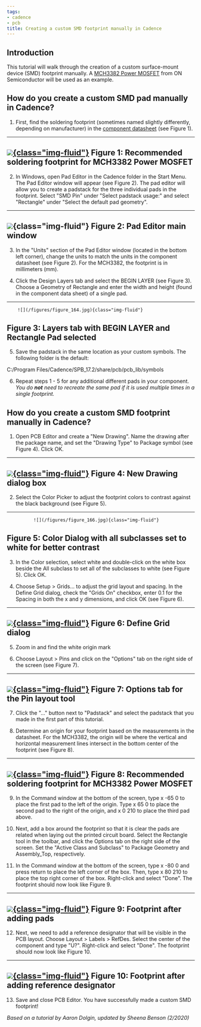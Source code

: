 ```yaml
---
tags:
- cadence
- pcb
title: Creating a custom SMD footprint manually in Cadence
---
```


## Introduction

This tutorial will walk through the creation of a custom surface-mount device (SMD) footprint manually. A [MCH3382 Power MOSFET](http://www.onsemi.com/pub_link/Collateral/MCH3382-D.PDF) from ON Semiconductor will be used as an example.

## How do you create a custom SMD pad manually in Cadence?

1.  First, find the soldering footprint (sometimes named slightly differently, depending on manufacturer) in the [component datasheet](http://www.onsemi.com/pub_link/Collateral/MCH3382-D.PDF) (see Figure 1).

  ------------------------------------------------------------------------------
   [![](/figures/figure_162.png){class="img-fluid"}](/larger/image0130.png)
        Figure 1: Recommended soldering footprint for MCH3382 Power MOSFET
  ------------------------------------------------------------------------------

2.  In Windows, open Pad Editor in the Cadence folder in the Start Menu. The Pad Editor window will appear (see Figure 2). The pad editor will allow you to create a padstack for the three individual pads in the footprint. Select "SMD Pin" under "Select padstack usage:" and select "Rectangle" under "Select the default pad geometry".

  -------------------------------------------------------
   ![](/figures/figure_163.jpg){class="img-fluid"}
             Figure 2: Pad Editor main window
  -------------------------------------------------------

3.  In the "Units" section of the Pad Editor window (located in the bottom left corner), change the units to match the units in the component datasheet (see Figure 2). For the MCH3382, the footprint is in millimeters (mm).

4.  Click the Design Layers tab and select the BEGIN LAYER (see Figure 3). Choose a Geometry of Rectangle and enter the width and height (found in the component data sheet) of a single pad.

  ------------------------------------------------------------------
        ![](/figures/figure_164.jpg){class="img-fluid"}
   Figure 3: Layers tab with BEGIN LAYER and Rectangle Pad selected
  ------------------------------------------------------------------

5.  Save the padstack in the same location as your custom symbols. The following folder is the default:

C:/Program Files/Cadence/SPB_17.2/share/pcb/pcb_lib/symbols

6.  Repeat steps 1 - 5 for any additional different pads in your component. *You do **not** need to recreate the same pad if it is used multiple times in a single footprint.*

## How do you create a custom SMD footprint manually in Cadence?

1.  Open PCB Editor and create a "New Drawing". Name the drawing after the package name, and set the "Drawing Type" to Package symbol (see Figure 4). Click OK.

  ------------------------------------------------------------------------------
   [![](/figures/figure_165.png){class="img-fluid"}](/larger/image0131.png)
                         Figure 4: New Drawing dialog box
  ------------------------------------------------------------------------------

2.  Select the Color Picker to adjust the footprint colors to contrast against the black background (see Figure 5).

  -----------------------------------------------------------------------------
              ![](/figures/figure_166.jpg){class="img-fluid"}
   Figure 5: Color Dialog with all subclasses set to white for better contrast
  -----------------------------------------------------------------------------

3.  In the Color selection, select white and double-click on the white box beside the All subclass to set all of the subclasses to white (see Figure 5). Click OK.

4.  Choose Setup > Grids... to adjust the grid layout and spacing. In the Define Grid dialog, check the "Grids On" checkbox, enter 0.1 for the Spacing in both the x and y dimensions, and click OK (see Figure 6).

  ------------------------------------------------------------------------------
   [![](/figures/figure_167.png){class="img-fluid"}](/larger/image0132.png)
                           Figure 6: Define Grid dialog
  ------------------------------------------------------------------------------

5.  Zoom in and find the white origin mark

6.  Choose Layout > Pins and click on the "Options" tab on the right side of the screen (see Figure 7).

  ------------------------------------------------------------------------------
   [![](/figures/figure_168.png){class="img-fluid"}](/larger/image0133.png)
                  Figure 7: Options tab for the Pin layout tool
  ------------------------------------------------------------------------------

7.  Click the "..." button next to "Padstack" and select the padstack that you made in the first part of this tutorial.

8.  Determine an origin for your footprint based on the measurements in the datasheet. For the MCH3382, the origin will be where the vertical and horizontal measurement lines intersect in the bottom center of the footprint (see Figure 8).

  ------------------------------------------------------------------------------
  [![](/figures/figure_171.png){class="img-fluid"}](/larger/image0130.png)
  Figure 8: Recommended soldering footprint for MCH3382 Power MOSFET
  ------------------------------------------------------------------------------

9.  In the Command window at the bottom of the screen, type x -65 0 to place the first pad to the left of the origin. Type x 65 0 to place the second pad to the right of the origin, and x 0 210 to place the third pad above.

10. Next, add a box around the footprint so that it is clear the pads are related when laying out the printed circuit board. Select the Rectangle tool in the toolbar, and click the Options tab on the right side of the screen. Set the "Active Class and Subclass" to Package Geometry and Assembly_Top, respectively.

11. In the Command window at the bottom of the screen, type x -80 0 and press return to place the left corner of the box. Then, type x 80 210 to place the top right corner of the box. Right-click and select "Done". The footprint should now look like Figure 9.

  ------------------------------------------------------------------------------
   [![](/figures/figure_169.png){class="img-fluid"}](/larger/image0134.png)
                      Figure 9: Footprint after adding pads
  ------------------------------------------------------------------------------

12. Next, we need to add a reference designator that will be visible in the PCB layout. Choose Layout > Labels > RefDes. Select the center of the component and type "U?". Right-click and select "Done". The footprint should now look like Figure 10.

  ------------------------------------------------------------------------------
   [![](/figures/figure_170.png){class="img-fluid"}](/larger/image0135.png)
              Figure 10: Footprint after adding reference designator
  ------------------------------------------------------------------------------

13. Save and close PCB Editor. You have successfully made a custom SMD footprint!

*Based on a tutorial by Aaron Dolgin, updated by Sheena Benson (2/2020)*
